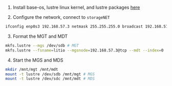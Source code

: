 1. Install base-os, lustre linux kernel, and lustre packages [here](https://github.com/lrahmani/lustre-on-virtualbox/wiki/configure-Servers-(OSS,MGS,MDS))

2. Configure the network, connect to `storageNET`
```bash
ifconfig enp0s3 192.168.57.3 netmask 255.255.255.0 broadcast 192.168.57.255
```

3. Format the MGT and MDT
```bash
mkfs.lustre --mgs /dev/sdb # MGT
mkfs.lustre --fsname=litio --mgsnode=192.168.57.3@tcp --mdt --index=0  /dev/sdc # MDT
```

4. Start the MGS and MDS
```bash
mkdir /mnt/mgt /mnt/mdt
mount -t lustre /dev/sdb /mnt/mgt # MGS
mount -t lustre /dev/sdc /mnt/mdt # MDS
```